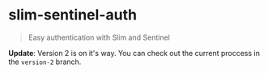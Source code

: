 # slim-sentinel-auth
> Easy authentication with Slim and Sentinel

**Update**: Version 2 is on it's way. You can check out the current proccess in the `version-2` branch.
